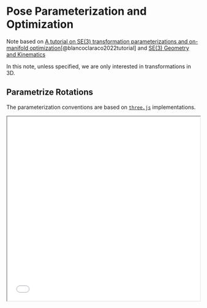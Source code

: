 # Pose Parameterization and Optimization

Note based on [A tutorial on SE(3) transformation parameterizations and on-manifold optimization](https://arxiv.org/abs/2103.15980)[@blancoclaraco2022tutorial] and [SE(3) Geometry and Kinematics](https://natanaso.github.io/ece276a2019/ref/ECE276A_12_SE3.pdf)



In this note, unless specified, we are only interested in transformations in 3D. 


## Parametrize Rotations

The parameterization conventions are based on [`three.js`](https://threejs.org/docs) implementations. 

<iframe src="./assets/rotations.html" height=480 width="100%" />
A pose is just a rotation $\mathbf R$ and a translation $\mathbf t = (x, y, z)$, but the rotation can be parameterized in multiple ways with different pros and cons. 

### Euler Angles [:simple-threedotjs:](https://threejs.org/docs/?q=euler#api/en/math/Euler)

The rotation is parameterized by 3 Euler angles $\mathbf r = (r_x, r_y, r_z)$ and the rotation axis order (e.x. `xyz`, `roll-pitch-yaw`). Which means rotate around the first axis, and then the modified second axis, and finally the modified third axis. 

However, euler angle degenerates, a.k.a. one possible rotation can be represented by two different set of Euler angles. In practice, optimizations directly on Euler angle representation is not a good idea due to the rotation order and the degeneration problem. However, euler angle representation is easy to interpret, hence used as user input.

### Quaternions [:simple-threedotjs:](https://threejs.org/docs/?q=euler#api/en/math/Quaternion)


The rotation is parameterized by __normalized__ 4D vector $(q_x, q_y, q_z, q_r)$. A geometric interpretation is that of a rotation of $\theta$ radians around the axis $\mathbf v \propto (q_x, q_y, q_z)$, where the angle $\theta$ is $q_r = \cos(\frac{\theta}{2})$. 

Note that quaternions expects to be normalized, hence it also has only 3 degree of freedom despite of being 4D. 

### Rotation Matrices [:simple-threedotjs:](https://threejs.org/docs/?q=euler#api/en/math/Matrix4.extractRotation)

The __speicial orthogonal group__ $SO(3)$ is the set of all matrices $\mathbf{R}$ that is orthogonal ($\mathbf{R}^T\mathbf{R} = \mathbf{RR}^T = I$ or $\mathbf{R}^{-1}=\mathbf{R}$, orthogonal also implies invertible) and $\det(R)= 1$. Matrices in $SO(3)$ are __rotation matrices__, which are isometric (the transformation preserves distance).

The __special Euclidean group__ $SE(3)$ is the set of all __rigid transformation matrix__ in the form 

$$\mathbf{T} = \begin{pmatrix}&&&t_x\\&\mathbf{R}&&t_y\\&&&t_z\\0&0&0&1\end{pmatrix}$$

which is the homogeneous transformation of $\mathbf{R}\mathbf x + \mathbf t$.

## Conversions 



### Euler Angles to Quaternions

Given Euler angle $(r_x, r_y, r_z)$ and the order `XYZ`, the quaternion is 

\begin{align*}
q_x &= \sin(r_x/2) \sin(r_y/2) \sin(r_z/2) + \cos(r_x/2) \sin(r_y/2) \sin(r_z/2)\\
q_y &= \cos(r_x/2) \sin(r_y/2) \cos(r_z/2) - \sin(r_x/2) \cos(r_y/2) \sin(r_z/2)\\
q_z &= \cos(r_x/2) \cos(r_y/2) \sin(r_z/2) + \sin(r_x/2) \sin(r_y/2) \cos(r_z/2)\\
q_r &= \cos(r_x/2) \cos(r_y/2) \cos(r_z/2) - \sin(r_x/2) \sin(r_y/2) \sin(r_z/2)\\
\end{align*}

???quote "Quaternion.setFromEuler"
    ```js
    setFromEuler(euler) {
      const cos = Math.cos;
      const sin = Math.sin;

      const c1 = cos( x / 2 );
      const c2 = cos( y / 2 );
      const c3 = cos( z / 2 );

      const s1 = sin( x / 2 );
      const s2 = sin( y / 2 );
      const s3 = sin( z / 2 );

      switch ( order ) {

        case 'XYZ':
          this._x = s1 * c2 * c3 + c1 * s2 * s3;
          this._y = c1 * s2 * c3 - s1 * c2 * s3;
          this._z = c1 * c2 * s3 + s1 * s2 * c3;
          this._w = c1 * c2 * c3 - s1 * s2 * s3;
          break;

        // Other order see original code
        ...
      }
      return this;
    }
    ```

### Euler Angles to Matrix

Since applying a rotation transformation is equivalent to right-side multiplication of a rotation matrix, as of the Euler angle rotation definition, it can be composed of 3 matrices. 

$$
\mathbf{R}_X(\theta) = \begin{bmatrix}1&0&0\\0&\cos\theta&-\sin\theta\\0&\sin\theta&\cos\theta\end{bmatrix}
\mathbf{R}_Y(\theta) = \begin{bmatrix}\cos\theta&0&\sin\theta\\0&1&0\\-\sin\theta&0&\cos\theta\end{bmatrix}
\mathbf{R}_Z(\theta) = \begin{bmatrix}\cos\theta&-\sin\theta&0\\\sin\theta&\cos\theta&0\\0&0&1\end{bmatrix}
$$

$$\mathbf R(r_x, r_y, r_z) = \mathbf{R}_Z(r_z)\mathbf{R}_Y(r_y)\mathbf{R}_X(r_x)$$

???quote "Matrix4.makeRotationFromEuler"
    ```js
    makeRotationFromEuler(euler) {

      const te = this.elements;

      const x = euler.x, y = euler.y, z = euler.z;
      const a = Math.cos(x), b = Math.sin(x);
      const c = Math.cos(y), d = Math.sin(y);
      const e = Math.cos(z), f = Math.sin(z);

      switch ( order ) {

        case 'XYZ':

          const ae = a * e, af = a * f, be = b * e, bf = b * f;

          te[0] = c * e;
          te[4] = - c * f;
          te[8] = d;

          te[1] = af + be * d;
          te[5] = ae - bf * d;
          te[9] = - b * c;

          te[2] = bf - ae * d;
          te[6] = be + af * d;
          te[10] = a * c;

          break;

        // Other order see original code
        ...
      } 

      return this;
    }
    ```

### Quaternion to Matrix

$$R(q_x, q_y, q_z, q_r) = \begin{bmatrix}
q_r^2 + q_x^2 - q_y^2 - q_z^2 & 2(q_xqy - q_r q_z) & 2(q_zq_x + q_rq_y)\\
2(q_xq_y + q_rq_z) & q_r^2 - q_x^2 + q_y^2 - q_z^2 & 2(q_yq_z - q_rq_x)\\
2(q_zq_x - q_rq_y) & 2(q_yq_z + q_rq_x) & q_r^2 - q_x^2 - q_y^2 + q_z^2
\end{bmatrix}$$

???quote "Matrix4.makeRotationFromQuaternion"
    ```js
    makeRotationFromQuaternion(q) {
      const te = this.elements;

      const x = q.x, y = q.y, z = q.z, w = q.w;
      const x2 = x + x,	y2 = y + y, z2 = z + z;

      // careful that xx = 2 * x * x instead of x * x
      const xx = x * x2, xy = x * y2, xz = x * z2;
      const yy = y * y2, yz = y * z2, zz = z * z2;
      const wx = w * x2, wy = w * y2, wz = w * z2;

      // q is normalized x*x+y*y+z*z+r*r = 1
      te[ 0 ] = ( 1 - ( yy + zz ) );
      te[ 1 ] = ( xy + wz );
      te[ 2 ] = ( xz - wy );

      te[ 4 ] = ( xy - wz );
      te[ 5 ] = ( 1 - ( xx + zz ) );
      te[ 6 ] = ( yz + wx );

      te[ 8 ] = ( xz + wy );
      te[ 9 ] = ( yz - wx );
      te[ 10 ] = ( 1 - ( xx + yy ) );
    }
    ```

### Matrix to Quaternion

In general, the matrix can be converted into quaternion as 

\begin{align*}
q_x &= \frac{R_{32}-R_{23}}{4q_r}\\
q_y &= \frac{R_{13}-R_{31}}{4q_r}\\
q_z &= \frac{R_{21}-R_{12}}{4q_r}\\
q_r &= \frac{\sqrt{1 + R_{11} +R_{22} + R_{33}}}{2}
\end{align*}

Notice that if $tr(R) = R_{11} +R_{22} + R_{33} < -1$ then the formulas is invalid. Therefore, we need to identify which major diagonal element has the greatest value. 

Therefore, it's divided into 4 cases. 

- The trace is good. Then we use the formula above
- $R_{11}$ is the largest, then

\begin{align*}
    q_x &= \frac{\sqrt{1 + R_{11} - R_{22} - R_{33}}}{2} \\
    q_y &= \frac{R_{12} + R_{21}}{4q_x}\\
    q_z &= \frac{R_{13} + R_{31}}{4q_x}\\
    q_r &= \frac{R_{32} - R_{23}}{4q_x}
\end{align*}

- $R_{22}$ is the largest, then

\begin{align*}
    q_x &= \frac{R_{12} + R_{21}}{4q_y} \\
    q_y &= \frac{\sqrt{1 + R_{11} - R_{22} - R_{33}}}{2} \\
    q_z &= \frac{R_{23} + R_{32}}{4q_y}\\
    q_r &= \frac{R_{13} - R_{31}}{4q_y}
\end{align*}

- $R_{33}$ is the largest, then

\begin{align*}
    q_x &= \frac{R_{13} + R_{31}}{4q_z}\\
    q_y &= \frac{R_{23} + R_{32}}{4q_z}\\
    q_z &= \frac{\sqrt{1 + R_{11} - R_{22} - R_{33}}}{2} \\
    q_r &= \frac{R_{21} - R_{12}}{4q_z}
\end{align*}


???quote "Quaternion.setFromRotationMatrix"
    ```js
    setFromRotationMatrix( m: Matrix4 ) {
      // Assume m is 4x4 transformation matrix and
      // the upper 3x3 of m is a pure rotation matrix (i.e, unscaled)
      
      const te = m.elements,
        m11 = te[ 0 ], m12 = te[ 4 ], m13 = te[ 8 ],
        m21 = te[ 1 ], m22 = te[ 5 ], m23 = te[ 9 ],
        m31 = te[ 2 ], m32 = te[ 6 ], m33 = te[ 10 ],
        trace = m11 + m22 + m33;

      if ( trace > 0 ) {

        const s = 0.5 / Math.sqrt( trace + 1.0 );

        this._w = 0.25 / s;
        this._x = ( m32 - m23 ) * s;
        this._y = ( m13 - m31 ) * s;
        this._z = ( m21 - m12 ) * s;

      } else if ( m11 > m22 && m11 > m33 ) {

        const s = 2.0 * Math.sqrt( 1.0 + m11 - m22 - m33 );

        this._w = ( m32 - m23 ) / s;
        this._x = 0.25 * s;
        this._y = ( m12 + m21 ) / s;
        this._z = ( m13 + m31 ) / s;

      } else if ( m22 > m33 ) {

        const s = 2.0 * Math.sqrt( 1.0 + m22 - m11 - m33 );

        this._w = ( m13 - m31 ) / s;
        this._x = ( m12 + m21 ) / s;
        this._y = 0.25 * s;
        this._z = ( m23 + m32 ) / s;

      } else {

        const s = 2.0 * Math.sqrt( 1.0 + m33 - m11 - m22 );

        this._w = ( m21 - m12 ) / s;
        this._x = ( m13 + m31 ) / s;
        this._y = ( m23 + m32 ) / s;
        this._z = 0.25 * s;

      }

      return this;

    }
    ```

## Operations on Rotations

For most operations, again we only consider quaternions and matrices. 

### Pose Composition

For compositing two transformation matrices, it's simply right-side multiplication $T_2 T_1$. 

For quaternions, applying a rotation on a 3D point can be effectively applied by first converting to a matrix, and then matrix multiplication. Therefore, the only useful operation is to composing two quaternions rotations. 

For quaternions $\mathbf{q}_1, \mathbf{q}_2$, its multiplication is defined as 

$$\mathbf{q}_1 \cdot \mathbf{q}_2 = \begin{pmatrix}
q_x = q_{r1}q_{x2} + q_{r2}q_{x1} + q_{y1}q_{z2} - q_{y2}q_{z1}\\
q_y = q_{r1}q_{y2} + q_{r2}q_{y1} + q_{z1}q_{x2} - q_{z2}q_{x1}\\
q_z = q_{r1}q_{z2} + q_{r2}q_{z1} + q_{x1}q_{y2} - q_{x2}q_{y1}\\
q_r = q_{r1}q_{r2} - q_{x1}q_{x2} - q_{y1}q_{y2} - q_{z1}q_{z2}
\end{pmatrix}$$

???quote "Quaternion.multiplyQuaternions"
    ```
    multiplyQuaternions( a, b ) {

      // from http://www.euclideanspace.com/maths/algebra/realNormedAlgebra/quaternions/code/index.htm

      const qax = a._x, qay = a._y, qaz = a._z, qaw = a._w;
      const qbx = b._x, qby = b._y, qbz = b._z, qbw = b._w;

      this._x = qax * qbw + qaw * qbx + qay * qbz - qaz * qby;
      this._y = qay * qbw + qaw * qby + qaz * qbx - qax * qbz;
      this._z = qaz * qbw + qaw * qbz + qax * qby - qay * qbx;
      this._w = qaw * qbw - qax * qbx - qay * qby - qaz * qbz;

      return this;

    }
    ```

### Inverse
For transformation matrix, the inverse is simply the inverse of the matrix, and we know that rotation matrices are orthogonal, hence the inverse is the transpose.

For quaternions, thinks about the geometric interpretation. We can rotate the object along the opposite axis the same radians. Therefore, define the __conjugate__ of the quaternion as $\mathbf q^* = (-q_x, -q_y, -q_z, q_r)$, and the conjugate is the inverse rotation. 

## Pose Optimizations 

The key problem for pose optimization is essentially find a smooth path s.t. the source camera pose $P_{s}$ can be moved to the goal pose $P_d$. 

Geometrically speaking, the path is a sequence of infinitely small delta transformation $T_0, T_1, T_2, ... \in SE(3)$, where each transformation $P_i = T_i T_{i-1}...T_0P_s$ moves closer to and eventually become $P_d$. 

### Lie Groups

Let $G$ be a set of elements and consider a binary operation (often understood as multiplication). For any two elements $A,B\in G$, denote the result of the multiplication as $AB$. Then, $G$ plus the operation is a __group__ if the following properties are satisfied

- __Closure__ $\forall A, B\in G. AB\in G$
- __Associativity__ $\forall A,B,C\in G. (AB)C=A(BC)$
- __Identity__ $\exists I\in G. \forall A\in G. IA=AI=A$
- __Inverse__ $\forall A\in G. \exists A^{-1}\in G. AA^{-1} = A^{-1} A = I$

A __manifold__ $M$ is a topological space s.t. $\forall p\in M$, its neighborhood is a homeomorphism. Intuitively, it means that for any point on the manifold, there's an infinitely small neighborhood that is "flat". 
  
Consider a paper, the paper is a 2D manifold embedded in 3D space. However, if we fold the paper to form a "sharp" edge, it's no longer a manifold. 

Denote the __tangent space__ of manifold $M$ at point $p$ as $T_pM$ can be intuitively defined as the vector space of the derivatives at $p$ of all possible smooth curves on $M$ that pass through $p$. 

Finally, a __Lie group__ $G\subset \mathbb R^n$ is 
- a group 
- a manifold
- the multiplication operation and inverse operation are both smooth. 

### SE(3) and SO(3) as Lie Groups

For our purpose, we notice that SE(3) is a 6D manifold (3 degree of freedom for rotation and 3 for translation) since 

- The product of 2 SE(3) matrices is still in SE(3). 
- The products of SE(3), a.k.a. matrix multiplications, are associative
- Exists the identity matrix $I:=[\mathbf I_3 \mid \mathbf 0_3]$
- Exists inverse transformation $[\mathbf R\mid \mathbf t]^{-1} = [\mathbf R^T\mid -\mathbf R^T \mathbf t]$
- The product and the inverse are continuous w.r.t. each of the element.

Similarly, $SO(3)$ is also a 3D manifold and another Lie group. 

Intuitively, we confirm that the pose optimization problem is an optimization over a smooth manifold. 

### Lie Algebra 

A __Lie algebra__ is a vector space $V$ over some field $F$ with a binary operation $[\cdot, \cdot]$ (called a __Lie bracket__) associated with every Lie group. The Lie bracket satisfies that $\forall X, Y, Z \in V, \forall a, b\in F$

- __Closure__ $[X, Y] \in V$
- __Bi-linearity__ $[aX+bY, z] = a[X,Z] + b[Y,Z], [Z,aX+bY] = a[Z,X]+b[Z,Y]$
- __Alternating__ $[X, X] = 0$
- __Jacobi identity__ $[X,[Y,Z]] + [Y,[Z,X]] + [Z,[X,Y]] = 0$

An __exponential map__ maps elements from the Lie algebra to the Lie group (manifold) and determines the local structure of the manifold, and a __logarithm map__ maps elements from the manifold to the algebra. 

### Lie Algebra of SO(3)

Note that for rotations, local changes can be well-represented by the Euler angles. Therefore, let the Lie algebra of SO(3) be the space of 

$$so(3) := \{\mathbf{r}_{\times} \in\mathbb R^{3\times 3} | \mathbf r\in\mathbb R^{3}\}$$

the exponential map is 

$$\mathbf R = \exp(\mathbf r_{\times}) = \sum_{k=0}^\infty \frac{1}{k!}\mathbf r_{\times}^k = I + \mathbf r_{\times} + \frac{1}{2!} \mathbf r_{\times}^2 +  \frac{1}{3!}\mathbf r_{\times}^3 + \cdots$$

__Rodrigues Formula__ gives the closed-form expression

$$\mathbf R = \mathbf I_3 + \frac{\sin \|\mathbf r\|}{\|\mathbf r\|}\mathbf r_{\times} + \frac{1 - \cos \|\mathbf r\|}{\|\mathbf r\|^2}\mathbf r_{\times}^2$$

Therefore, any local linear change to $\mathbf r$ can be mapped to rotation matrices $\mathbf R$. Practically, we can parameterize the delta transformation as 6D vector $(\mathbf r, \mathbf t)$ and optimize them separately.

??? quote "exp_map_SO3"
    ```python
    def skew_sym_mat(r):
      """ take a 3D vector, return its skew symmetric matrix 
      """
      r_x, r_y, r_z = r
      return torch.tensor([
        [   0, -r_z,  r_y],
        [ r_z,    0, -r_x],
        [-r_y,  r_x,   0]
      ])

    def exp_map_SO3(r):
      """ take a so(3) tangent vector r, return SO(3) rotation matrix R
      """
      
      r_skew = skew_sym_mat(r)
      r_norm = torch.norm(r)
      r_norm_inv = 1.0 / r_norm

      R = torch.eye(3)
      R += r_norm_inv * r_norm.sin() * r_skew
      R += r_norm_inv * r_norm_inv * (1.0 - r_norm.cos()) * (r_skew @ r_skew)
      return R
    ```

### Lie Algebra of SE(3)

Alternatively, we jointly optimize 6 parameters over the 6D manifold. 

$$se(3) := \big\{\xi_{\times} = \begin{bmatrix}\mathbf{r}_{\times} &\mathbf t\\\mathbf 0&0\end{bmatrix} \in\mathbb R^{4\times 4} | \xi = (\mathbf r,\mathbf t)\in\mathbb R^{6}\big\}$$

The exponential map and Rodrigues formula is given as 

$$T = \exp(\xi_{\times}) = \sum_{k=0}^\infty \frac{1}{k!} \xi_{\times}^k = \mathbf I_4 + \xi_{\times} + \frac{1-\cos(\|\mathbf r\|)}{\|\mathbf r\|^2}\xi_{\times}^2 + \frac{\|\mathbf r\|-\sin(\|\mathbf r\|)}{\|\mathbf r\|^3}\xi_{\times}^3$$

Note that the exponential map is consisted of the rotational exponential map and a translation

\begin{align*}\exp(\xi_{\times}) &= \begin{bmatrix} \exp(\mathbf r_{\times}) & J_L(\mathbf r) \mathbf t \\\mathbf 0 & 1\end{bmatrix}\\
J_L(\mathbf r) &= \sum_{k=0}^\infty \frac{1}{(k+1)!}\mathbf r_{\times}^k = \mathbf I_3 + \frac{1 - \cos(\|\mathbf r\|)}{\|\mathbf r\|^2}\mathbf r_{\times} + \frac{\|\mathbf r\| - \sin(\|\mathbf r\|)}{\|\mathbf r\|^3} \mathbf r_{\times}^2
\end{align*}

??? quote "exp_map_SE3"
    ```python
    def left_jacobian(r):
      """ take a so(3) tangent vector r, return 
      the left jacobian matrix
      """
      J = torch.eye(3)
      r_norm = torch.norm(r)
      r_norm_inv = 1.0 / r_norm
      r_skew = skew_sym_mat(r)

      J += r_norm_inv ** 2 * (1.0 - r_norm.cos()) * r_skew
      J += r_norm_inv ** 3 * (r_norm - r_norm.sin()) * (r_skew @ r_skew)
      return J


    def exp_map_SE3(xi):
      """ take a se(3) tangent vector xi = (r, t), return SE(3) transformation matrix T
      """
      r = xi[:3]
      t = xi[3:]
      T = torch.eye(4)
      T[:3, :3] = exp_map_SO3(r)
      J = left_jacobian(r)
      T[:3, 3] = J @ t
      return T
    ```
